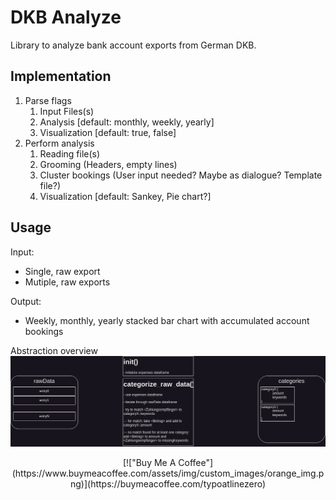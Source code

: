 # DKB Analyze

Library to analyze bank account exports from German DKB.

## Implementation

1. Parse flags
    1. Input Files(s)
    2. Analysis [default: monthly, weekly, yearly]
    3. Visualization [default: true, false]
2. Perform analysis
    1. Reading file(s)
    2. Grooming (Headers, empty lines)
    3. Cluster bookings (User input needed? Maybe as dialogue? Template file?)
    4. Visualization [default: Sankey, Pie chart?]

## Usage

Input:

- Single, raw export
- Mutiple, raw exports

Output:

- Weekly, monthly, yearly stacked bar chart with accumulated account bookings

Abstraction overview
![Model](https://github.com/TypoAtLineZero/dkb-analyze/blob/main/dkb-analyze-overview.png)

<div style="text-align: center;">
[!["Buy Me A Coffee"](https://www.buymeacoffee.com/assets/img/custom_images/orange_img.png)](https://buymeacoffee.com/typoatlinezero)
</div>